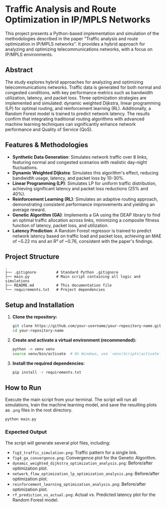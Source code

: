 # Traffic Analysis and Route Optimization in IP/MPLS Networks

This project presents a Python-based implementation and simulation of the methodologies described in the paper "Traffic analysis and route optimization in IP/MPLS networks". It provides a hybrid approach for analyzing and optimizing telecommunications networks, with a focus on IP/MPLS environments.

## Abstract

The study explores hybrid approaches for analyzing and optimizing telecommunications networks. Traffic data is generated for both normal and congested conditions, with key performance metrics such as bandwidth utilization, latency, and packet loss. Three optimization strategies are implemented and simulated: dynamic weighted Dijkstra, linear programming (LP) for optimal routing, and reinforcement learning (RL). Additionally, a Random Forest model is trained to predict network latency. The results confirm that integrating traditional routing algorithms with advanced machine learning techniques can significantly enhance network performance and Quality of Service (QoS).

## Features & Methodologies

-   **Synthetic Data Generation**: Simulates network traffic over 8 links, featuring normal and congested scenarios with realistic day-night fluctuations.
-   **Dynamic Weighted Dijkstra**: Simulates this algorithm's effect, reducing bandwidth usage, latency, and packet loss by 10-30%.
-   **Linear Programming (LP)**: Simulates LP for uniform traffic distribution, achieving significant latency and packet loss reductions (25% and 40%).
-   **Reinforcement Learning (RL)**: Simulates an adaptive routing approach, demonstrating consistent performance improvements and yielding an average reward.
-   **Genetic Algorithm (GA)**: Implements a GA using the DEAP library to find an optimal traffic allocation across links, minimizing a composite fitness function of latency, packet loss, and utilization.
-   **Latency Prediction**: A Random Forest regressor is trained to predict network latency based on traffic load and packet loss, achieving an MAE of ~5.22 ms and an R² of ~0.76, consistent with the paper's findings.

## Project Structure

```
.
├── .gitignore         # Standard Python .gitignore
├── main.py            # Main script containing all logic and simulations
├── README.md          # This documentation file
└── requirements.txt   # Project dependencies
```

## Setup and Installation

1.  **Clone the repository:**
    ```bash
    git clone https://github.com/your-username/your-repository-name.git
    cd your-repository-name
    ```

2.  **Create and activate a virtual environment (recommended):**
    ```bash
    python -m venv venv
    source venv/bin/activate  # On Windows, use `venv\Scripts\activate`
    ```

3.  **Install the required dependencies:**
    ```bash
    pip install -r requirements.txt
    ```

## How to Run

Execute the main script from your terminal. The script will run all simulations, train the machine learning model, and save the resulting plots as `.png` files in the root directory.

```bash
python main.py
```

### Expected Output

The script will generate several plot files, including:
-   `fig3_traffic_simulation.png`: Traffic pattern for a single link.
-   `fig4_ga_convergence.png`: Convergence plot for the Genetic Algorithm.
-   `dynamic_weighted_dijkstra_optimization_analysis.png`: Before/after optimization plot.
-   `network_flow_optimization_lp_optimization_analysis.png`: Before/after optimization plot.
-   `reinforcement_learning_optimization_analysis.png`: Before/after optimization plot.
-   `rf_prediction_vs_actual.png`: Actual vs. Predicted latency plot for the Random Forest model.
